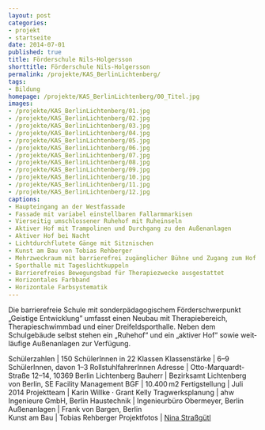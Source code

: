 ```yaml
---
layout: post
categories:
- projekt
- startseite
date: 2014-07-01
published: true
title: Förderschule Nils-Holgersson
shorttitle: Förderschule Nils-Holgersson
permalink: /projekte/KAS_BerlinLichtenberg/
tags: 
- Bildung
homepage: /projekte/KAS_BerlinLichtenberg/00_Titel.jpg
images:
- /projekte/KAS_BerlinLichtenberg/01.jpg
- /projekte/KAS_BerlinLichtenberg/02.jpg
- /projekte/KAS_BerlinLichtenberg/03.jpg
- /projekte/KAS_BerlinLichtenberg/04.jpg
- /projekte/KAS_BerlinLichtenberg/05.jpg
- /projekte/KAS_BerlinLichtenberg/06.jpg
- /projekte/KAS_BerlinLichtenberg/07.jpg
- /projekte/KAS_BerlinLichtenberg/08.jpg
- /projekte/KAS_BerlinLichtenberg/09.jpg
- /projekte/KAS_BerlinLichtenberg/10.jpg
- /projekte/KAS_BerlinLichtenberg/11.jpg
- /projekte/KAS_BerlinLichtenberg/12.jpg
captions:
- Haupteingang an der Westfassade
- Fassade mit variabel einstellbaren Fallarmmarkisen
- Vierseitig umschlossener Ruhehof mit Ruheinseln
- Aktiver Hof mit Trampolinen und Durchgang zu den Außenanlagen
- Aktiver Hof bei Nacht
- Lichtdurchflutete Gänge mit Sitznischen
- Kunst am Bau von Tobias Rehberger
- Mehrzweckraum mit barrierefrei zugänglicher Bühne und Zugang zum Hof
- Sporthalle mit Tageslichtkuppeln
- Barrierefreies Bewegungsbad für Therapiezwecke ausgestattet
- Horizontales Farbband
- Horizontale Farbsystematik
---
```

Die barrierefreie Schule mit sonderpädagogischem Förderschwerpunkt „Geistige Entwicklung” umfasst einen Neubau mit Therapiebereich, Therapieschwimmbad und einer Dreifeldsporthalle. Neben dem Schulgebäude selbst stehen ein „Ruhehof“ und ein „aktiver Hof“  sowie weit­läufige Außenanlagen zur Verfügung.

Schülerzahlen	|	150 SchülerInnen in 22 Klassen
Klassenstärke	|	6–9 SchülerInnen, davon 1–3 RollstuhlfahrerInnen
Adresse	|	Otto-Marquardt-Straße 12–14, 10369 Berlin Lichtenberg
Bauherr	|	Bezirksamt Lichtenberg von Berlin, SE Facility Management
BGF		|	10.400 m2
Fertigstellung	|	Juli 2014
Projektteam	|	Karin Willke · Grant Kelly
Tragwerksplanung	|	ahw Ingenieure GmbH, Berlin 
Haustechnik	|	Ingenieurbüro Obermeyer, Berlin
Außenanlagen	|	Frank von Bargen, Berlin	
Kunst am Bau	|	Tobias Rehberger
Projektfotos	|	[Nina Straßgütl](http://www.ninastrg.de/)